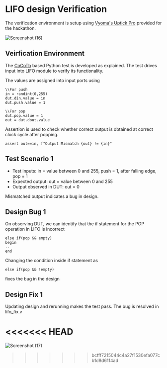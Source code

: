 # LIFO design Verification

The verification environment is setup using [Vyoma's Uptick Pro](https://vyomasystems.com) provided for the hackathon.

![Screenshot (16)](https://user-images.githubusercontent.com/47589022/182071093-aa1a8f3c-92e2-4b12-870f-4fc6af506d01.png)

## Veirfication Environment

The [CoCoTb](https://www.cocotb.org/) based Python test is developed as explained. The test drives input into LIFO module to verify its functionality.

The values are assigned into input ports using
```
\\For push
in = randint(0,255)
dut.din.value = in
dut.push.value = 1

\\For pop
dut.pop.value = 1
out = dut.dout.value
```

Assertion is used to check whether correct output is obtained at correct clock cycle after popping.

```
assert out==in, f"Output Mismatch {out} != {in}"
```

## Test Scenario 1
- Test inputs: in = value between 0 and 255, push = 1, after falling edge, pop = 1
- Expected output: out = value between 0 and 255
- Output observed in DUT: out = 0

Mismatched output indicates a bug in design.

## Design Bug 1
On observing DUT, we can identify that the if statement for the POP operation in LIFO is incorrect
```
else if(pop && empty)
begin
..
end
```
Changing the condition inside if statement as
```
else if(pop && !empty)
```
fixes the bug in the design

## Design Fix 1

Updating design and rerunning makes the test pass. The bug is resolved in lifo_fix.v

<<<<<<< HEAD
=======
![Screenshot (17)](https://user-images.githubusercontent.com/47589022/182159093-2f9af5af-aa20-463f-87bd-10414b0a98f4.png)
>>>>>>> bcfff7215044c4a27f1530efa077cb1d8d6114ad
